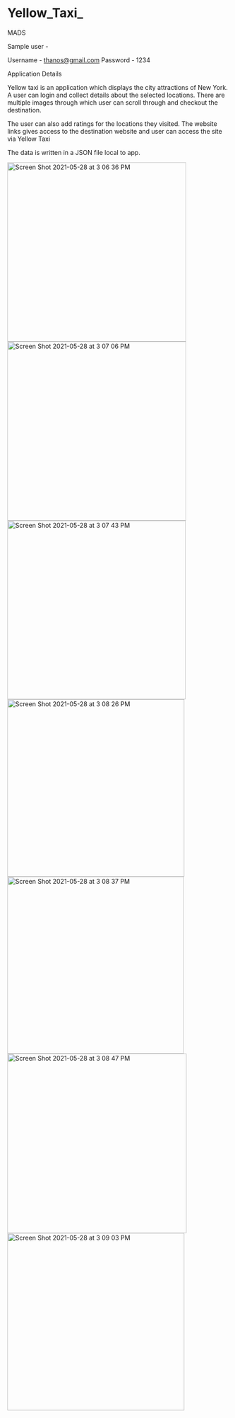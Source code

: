 # Yellow_Taxi_
MADS

Sample user -

Username - thanos@gmail.com Password - 1234

Application Details

Yellow taxi is an application which displays the city attractions of New York. A user can login and collect details about the selected locations. There are multiple images through which user can scroll through and checkout the destination.

The user can also add ratings for the locations they visited. The website links gives access to the destination website and user can access the site via Yellow Taxi

The data is written in a JSON file local to app.


<img width="405" alt="Screen Shot 2021-05-28 at 3 06 36 PM" src="https://user-images.githubusercontent.com/78885735/120031510-e4eb7c80-bfc6-11eb-85ae-ed618ba61c2a.png">
<img width="405" alt="Screen Shot 2021-05-28 at 3 07 06 PM" src="https://user-images.githubusercontent.com/78885735/120031515-e61ca980-bfc6-11eb-9b5f-f8272c795b74.png">
<img width="404" alt="Screen Shot 2021-05-28 at 3 07 43 PM" src="https://user-images.githubusercontent.com/78885735/120031520-e74dd680-bfc6-11eb-98e1-d5ca0dc08f6d.png">
<img width="401" alt="Screen Shot 2021-05-28 at 3 08 26 PM" src="https://user-images.githubusercontent.com/78885735/120031524-e87f0380-bfc6-11eb-958f-743e4d0990aa.png">
<img width="400" alt="Screen Shot 2021-05-28 at 3 08 37 PM" src="https://user-images.githubusercontent.com/78885735/120031527-e9b03080-bfc6-11eb-8d5c-ab65f7f8d269.png">
<img width="406" alt="Screen Shot 2021-05-28 at 3 08 47 PM" src="https://user-images.githubusercontent.com/78885735/120031532-ea48c700-bfc6-11eb-8e4a-c814bdae6401.png">
<img width="401" alt="Screen Shot 2021-05-28 at 3 09 03 PM" src="https://user-images.githubusercontent.com/78885735/120031536-eb79f400-bfc6-11eb-8bfb-adab6fac34cb.png">
